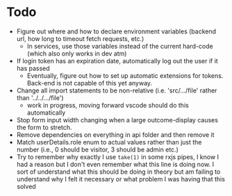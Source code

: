# Todo
  - Figure out where and how to declare environment variables (backend url, how long to timeout fetch requests, etc.)
    - In services, use those variables instead of the current hard-code (which also only works in dev atm)
  - If login token has an expiration date, automatically log out the user if it has passed
    - Eventually, figure out how to set up automatic extensions for tokens. Back-end is not capable of this yet anyway.
  - Change all import statements to be non-relative (i.e. 'src/.../file' rather than '../../.../file')
    - work in progress, moving forward vscode should do this automatically
  - Stop form input width changing when a large outcome-display causes the form to stretch.
  - Remove dependencies on everything in api folder and then remove it
  - Match userDetails.role enum to actual values rather than just the number (i.e., 0 should be visitor, 3 should be admin etc.)
  - Try to remember why exactly I use `take(1)` in some rxjs pipes, I know I had a reason but I don't even remember what this line is doing now. I sort of understand what this should be doing in theory but am failing to understand why I felt it necessary or what problem I was having that this solved